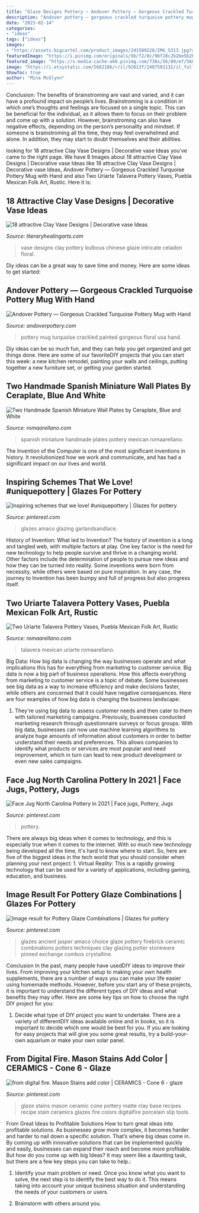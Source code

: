 ```yaml
---
title: "Glaze Designs Pottery ~ Andover Pottery — Gorgeous Crackled Turquoise Pottery Mug With Hand"
description: "Andover pottery — gorgeous crackled turquoise pottery mug with hand"
date: "2023-02-14"
categories:
- "ideas"
tags: ["ideas"]
images:
- "https://assets.bigcartel.com/product_images/241589228/IMG_5313.jpg?auto=format&amp;fit=max&amp;h=1200&amp;w=1200"
featuredImage: "https://i.pinimg.com/originals/9b/f2/8c/9bf28c2b2be5b2bf9d26fa5a1237ea15.jpg"
featured_image: "https://s-media-cache-ak0.pinimg.com/736x/56/89/ef/5689efb00fc3d407cf48637035e8a309--ceramic-clay-glaze.jpg"
image: "https://i.etsystatic.com/5682186/r/il/92613f/2487501132/il_fullxfull.2487501132_cw2g.jpg"
ShowToc: true
author: "Mina McGlynn"
---
```



Conclusion: The benefits of brainstroming are vast and varied, and it can have a profound impact on people’s lives.
Brainstroming is a condition in which one’s thoughts and feelings are focused on a single topic. This can be beneficial for the individual, as it allows them to focus on their problem and come up with a solution. However, brainstroming can also have negative effects, depending on the person’s personality and mindset. If someone is brainstroming all the time, they may feel overwhelmed and alone. In addition, they may start to doubt themselves and their abilities.

	

		
looking for 18 attractive Clay Vase Designs | Decorative vase Ideas you've came to the right page. We have 8 Images about 18 attractive Clay Vase Designs | Decorative vase Ideas like 18 attractive Clay Vase Designs | Decorative vase Ideas, Andover Pottery — Gorgeous Crackled Turquoise Pottery Mug with Hand and also Two Uriarte Talavera Pottery Vases, Puebla Mexican Folk Art, Rustic. Here it is:
		
    
## 18 Attractive Clay Vase Designs | Decorative Vase Ideas

<img loading=lazy src="https://www.literaryhealingarts.com/wp-content/uploads/clay-vase-designs-of-chinese-bulbous-pottery-vase-with-celadon-glaze-and-intricate-floral-pertaining-to-pottery.jpg" onerror="this.onerror=null;this.src='https://tse2.mm.bing.net/th?id=OIP.f_kCoIz-w4VaUxnKj8bu1gHaGo&amp;pid=15.1';" alt="18 attractive Clay Vase Designs | Decorative vase Ideas">

_Source: literaryhealingarts.com_

>vase designs clay pottery bulbous chinese glaze intricate celadon floral. 

	

Diy ideas can be a great way to save time and money. Here are some ideas to get started: 

    
## Andover Pottery — Gorgeous Crackled Turquoise Pottery Mug With Hand

<img loading=lazy src="https://assets.bigcartel.com/product_images/241589228/IMG_5313.jpg?auto=format&amp;fit=max&amp;h=1200&amp;w=1200" onerror="this.onerror=null;this.src='https://tse1.mm.bing.net/th?id=OIP.t53jiEOD4CVueRV1bRdhhAHaHa&amp;pid=15.1';" alt="Andover Pottery — Gorgeous Crackled Turquoise Pottery Mug with Hand">

_Source: andoverpottery.com_

>pottery mug turquoise crackled painted gorgeous floral usa hand. 

	

Diy ideas can be so much fun, and they can help you get organized and get things done. Here are some of our favoriteDIY projects that you can start this week: a new kitchen remodel, painting your walls and ceilings, putting together a new furniture set, or getting your garden started.

    
## Two Handmade Spanish Miniature Wall Plates By Ceraplate, Blue And White

<img loading=lazy src="https://i.etsystatic.com/5682186/r/il/92613f/2487501132/il_fullxfull.2487501132_cw2g.jpg" onerror="this.onerror=null;this.src='https://tse2.mm.bing.net/th?id=OIP.8ZbanKkTeCpvQsXBX15r9AHaF7&amp;pid=15.1';" alt="Two Handmade Spanish Miniature Wall Plates by Ceraplate, Blue and White">

_Source: romaarellano.com_

>spanish miniature handmade plates pottery mexican romaarellano. 

	

The Invention of the Computer is one of the most significant inventions in history. It revolutionized how we work and communicate, and has had a significant impact on our lives and world.

    
## Inspiring Schemes That We Love! #uniquepottery | Glazes For Pottery

<img loading=lazy src="https://i.pinimg.com/originals/c2/35/5f/c2355f8af2fc47501d3e3359151c8424.jpg" onerror="this.onerror=null;this.src='https://tse4.mm.bing.net/th?id=OIP.LqoJk0K4ON_DK3qHJc97HQHaIM&amp;pid=15.1';" alt="Inspiring schemes that we love! #uniquepottery | Glazes for pottery">

_Source: pinterest.com_

>glazes amaco glazing garlandsandlace. 

	

History of Invention: What led to Invention?
The history of invention is a long and tangled web, with multiple factors at play. One key factor is the need for new technology to help people survive and thrive in a changing world. Other factors include the determination of people to pursue new ideas and how they can be turned into reality. Some inventions were born from necessity, while others were based on pure inspiration. In any case, the journey to Invention has been bumpy and full of progress but also progress itself.

    
## Two Uriarte Talavera Pottery Vases, Puebla Mexican Folk Art, Rustic

<img loading=lazy src="https://i.etsystatic.com/5682186/r/il/e3bf2c/2160969960/il_fullxfull.2160969960_e82r.jpg" onerror="this.onerror=null;this.src='https://tse2.mm.bing.net/th?id=OIP.e9w5t_GoqbK7rFi8st7TCgHaF7&amp;pid=15.1';" alt="Two Uriarte Talavera Pottery Vases, Puebla Mexican Folk Art, Rustic">

_Source: romaarellano.com_

>talavera mexican uriarte romaarellano. 

	

Big Data: How big data is changing the way businesses operate and what implications this has for everything from marketing to customer service.
Big data is now a big part of business operations. How this affects everything from marketing to customer service is a topic of debate. Some businesses see big data as a way to increase efficiency and make decisions faster, while others are concerned that it could have negative consequences. Here are four examples of how big data is changing the business landscape:
1) They're using big data to assess customer needs and then cater to them with tailored marketing campaigns. Previously, businesses conducted marketing research through questionnaire surveys or focus groups. With big data, businesses can now use machine learning algorithms to analyze huge amounts of information about customers in order to better understand their needs and preferences. This allows companies to identify what products or services are most popular and need improvement, which in turn can lead to new product development or even new sales campaigns.

    
## Face Jug North Carolina Pottery In 2021 | Face Jugs, Pottery, Jugs

<img loading=lazy src="https://i.pinimg.com/736x/f3/58/7a/f3587a1558aeef2d598da4b2a85fd360.jpg" onerror="this.onerror=null;this.src='https://tse1.mm.bing.net/th?id=OIP.sD5QHSZnWKEm6HwGMKQEywHaJ3&amp;pid=15.1';" alt="Face Jug North Carolina Pottery in 2021 | Face jugs, Pottery, Jugs">

_Source: pinterest.com_

>pottery. 

	

There are always big ideas when it comes to technology, and this is especially true when it comes to the internet. With so much new technology being developed all the time, it's hard to know where to start. So, here are five of the biggest ideas in the tech world that you should consider when planning your next project: 1. Virtual Reality: This is a rapidly growing technology that can be used for a variety of applications, including gaming, education, and business.

    
## Image Result For Pottery Glaze Combinations | Glazes For Pottery

<img loading=lazy src="https://i.pinimg.com/originals/9b/f2/8c/9bf28c2b2be5b2bf9d26fa5a1237ea15.jpg" onerror="this.onerror=null;this.src='https://tse4.mm.bing.net/th?id=OIP.3JRD5Z5tK0suY5yULNU9XAHaFj&amp;pid=15.1';" alt="Image result for Pottery Glaze Combinations | Glazes for pottery">

_Source: pinterest.com_

>glazes ancient jasper amaco choice glaze pottery firebrick ceramic combinations potters techniques clay glazing potter stoneware pinned exchange combos crystalline. 

	

Conclusion
In the past, many people have usedDIY ideas to improve their lives. From improving your kitchen setup to making your own health supplements, there are a number of ways you can make your life easier using homemade methods. However, before you start any of these projects, it is important to understand the different types of DIY ideas and what benefits they may offer. Here are some key tips on how to choose the right DIY project for you:
1. Decide what type of DIY project you want to undertake. There are a variety of differentDIY ideas available online and in books, so it is important to decide which one would be best for you. If you are looking for easy projects that will give you some great results, try a build-your-own aquarium or make your own solar panel.

    
## From Digital Fire. Mason Stains Add Color | CERAMICS - Cone 6 - Glaze

<img loading=lazy src="https://s-media-cache-ak0.pinimg.com/736x/56/89/ef/5689efb00fc3d407cf48637035e8a309--ceramic-clay-glaze.jpg" onerror="this.onerror=null;this.src='https://tse3.mm.bing.net/th?id=OIP.boJlVZQamqYSXFa1AsASqgHaIc&amp;pid=15.1';" alt="from digital fire. Mason Stains add color | CERAMICS - Cone 6 - glaze">

_Source: pinterest.com_

>glaze stains mason ceramic cone pottery matte clay base recipes recipe stain ceramics glazes fire colors digitalfire porcelain slip tools. 

	

From Great Ideas to Profitable Solutions
How to turn great ideas into profitable solutions. As businesses grow more complex, it becomes harder and harder to nail down a specific solution. That’s where big ideas come in. By coming up with innovative solutions that can be implemented quickly and easily, businesses can expand their reach and become more profitable.
But how do you come up with big Ideas? It may seem like a daunting task, but there are a few key steps you can take to help.:

1) Identify your main problem or need. Once you know what you want to solve, the next step is to identify the best way to do it. This means taking into account your unique business situation and understanding the needs of your customers or users.

2) Brainstorm with others around you.

